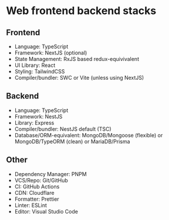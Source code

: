 # Web frontend backend stacks

## Frontend
- Language: TypeScript
- Framework: NextJS (optional)
- State Management: RxJS based redux-equivivalent
- UI Library: React
- Styling: TailwindCSS
- Compiler/bundler: SWC or Vite (unless using NextJS)

## Backend
- Language: TypeScript
- Framework: NestJS
- Library: Express
- Compiler/bundler: NestJS default (TSC)
- Database/ORM-equivalent: MongoDB/Mongoose (flexible) or MongoDB/TypeORM (clean) or MariaDB/Prisma

## Other
- Dependency Manager: PNPM
- VCS/Repo: Git/GitHub
- CI: GitHub Actions
- CDN: Cloudflare
- Formatter: Prettier
- Linter: ESLint
- Editor: Visual Studio Code
